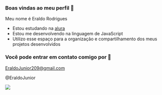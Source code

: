 ### Boas vindas ao meu perfil 🌙

Meu nome é Eraldo Rodrigues

- Estou estudando na [alura](https://www.alura.com.br)
- Estou me desenvolvendo na linguagem de JavaScript
- Utilizo esse espaço para a organização e compartilhamento dos meus projetos desenvolvidos

### Você pode entrar em contato comigo por 📧

EraldoJunior209@gmail.com

@EraldoJunior

![](https://media.tenor.com/rVU73nq85cMAAAAM/kokushibo-upper-moon-1.gif)
